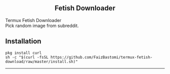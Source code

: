 <h2 align="center">Fetish Downloader</h2>

Termux Fetish Downloader<br />
Pick random image from subreddit.

## Installation
```shell
pkg install curl
sh -c "$(curl -fsSL https://github.com/FaizBastomi/termux-fetish-download/raw/master/install.sh)"
```

---